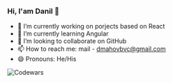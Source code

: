 ### Hi, I'am Danil 👋
- 🔭 I’m currently working on porjects based on React 
- 🌱 I’m currently learning Angular
- 👯 I’m looking to collaborate on GitHub
- 📫 How to reach me: mail - dmahovbvc@gmail.com
- 😄 Pronouns: He/His

![Codewars](https://github.r2v.ch/codewars?user=DanilBvc&stroke=%23BB432C)

